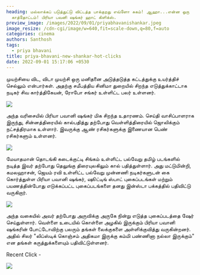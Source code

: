 ```yaml
---
heading: மல்லாக்கப் படுத்துட்டு விட்டத்த பாக்குறது எவ்ளோ சுகம்! ஆஹா...என்ன ஒரு
  காத்தோட்டம்! பிரியா பவனி ஷங்கர் ஹாட் கிளிக்ஸ்.
preview_image: /images/2022/09/01/priyabhavanishankar.jpeg
image_resize: /cdn-cgi/image/w=640,fit=scale-down,q=80,f=auto
categories: cinema
authors: Santhosh
tags:
  - priya bhavani
title: priya-bhavani-new-shankar-hot-clicks
date: 2022-09-01 15:17:06 +0530
---
```

முயற்சியை விட, விடா முயற்சி ஒரு மனிதனை அடுத்தடுத்த கட்டத்துக்கு உயர்த்திச் செல்லும் என்பார்கள். அதற்கு சமீபத்திய சினிமா துறையில் சிறந்த எடுத்துக்காட்டாக நடிகர் சிவ கார்த்திகேயன், ரோபோ சங்கர் உள்ளிட்ட பலர்  உள்ளனர்.

![](/images/2022/09/01/priya-bhavani-new-shankar-hot-clicks.jpeg)

அந்த வரிசையில் பிரியா பவானி ஷங்கர் மிக சிறந்த உதாரணம். செய்தி வாசிப்பாளராக இருந்து, சின்னத்திரையில் கால்பதித்து தற்போது வெள்ளித்திரையில் ஜொலிக்கும் நட்சத்திரமாக உள்ளார். இவருக்கு ஆண் ரசிகர்களுக்கு இணையான பெண் ரசிகர்களும் உள்ளனர்.

![](/images/2022/09/01/priya-bhavani-new-shankar-hot-clicks4.jpeg)

மேயாதமான் தொடங்கி கடைக்குட்டி சிங்கம் உள்ளிட்ட பல்வேறு தமிழ் படங்களில் நடித்த இவர் தற்போது தெலுங்கு திரையுலகிலும் கால் பதித்துள்ளார். அது மட்டுமின்றி, கமலஹாசன், ஜெயம் ரவி உள்ளிட்ட பல்வேறு முன்னணி நடிகர்களுடன் கை கொர்த்துள்ள பிரியா பவானி ஷங்கர், ஷூட்டிங் ஸ்பாட் புகைப்படங்கள் மற்றும் பயணத்தின்போது எடுக்கப்பட்ட புகைப்படங்களை தனது இன்ஸ்டா பக்கத்தில் பதிவிட்டு வருகிறார்.

![](/images/2022/09/01/priya-bhavani-new-shankar-hot-clicks6.jpeg)

அந்த வகையில் அவர் தற்போது அருவிக்கு அருகே நின்று எடுத்த புகைப்படத்தை ஷேர் செய்துள்ளார். வெள்ளை உடையில் கொள்ளை அழகில் இருக்கும் பிரியா பவானி ஷங்கரின் போட்டோவிற்கு பலரும் தங்கள் லைக்குகளை அள்ளிக்குவித்து வருகின்றனர். அதில் சிலர் "லிப்ஸ்டிக் கொஞ்சம் அதிகமா இருக்கு கம்மி பண்ணினா நல்லா இருக்கும்" என தங்கள் கருத்துக்களையும் பதிவிட்டுள்ளனர்.

R﻿ecent Click -

![](/images/2022/09/01/priya-bhavani-new-shankar-hot-clicks8.jpeg)

